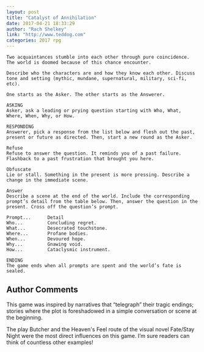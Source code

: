 ```yaml
---
layout: post
title: "Catalyst of Annihilation"
date: 2017-04-21 18:33:29
author: "Rach Shelkey"
link: "http://www.teddog.com"
categories: 2017 rpg
---
```

```
Two acquaintances stumble into each other through pure coincidence. The world is doomed because of this chance encounter.

Describe who the characters are and how they know each other. Discuss tone and setting (mythic, mundane, supernatural, military, sci-fi, etc).  

One starts as the Asker. The other starts as the Answerer. 

ASKING
Asker, ask a leading or prying question starting with Who, What, Where, When, Why, or How.  

RESPONDING
Answerer, pick a response from the list below and flesh out the past, present or future as directed. Then, start a new round as the Asker.  

Refuse
Refuse to answer the question. It reminds you of a past failure. Flashback to a past frustration that brought you here. 

Obfuscate
Lie or stall. Something in the present is more pressing. Describe a change in the immediate scene.

Answer 
Describe a scene at the end of the world. Include the corresponding prompt’s detail from the table below. Then, answer the question in the present. Cross off the question’s prompt. 

Prompt...      Detail
Who...         Concluding regret.  
What...        Desecrated touchstone.   
Where...       Profane bodies. 
When...        Devoured hope.
Why...         Gnawing void.
How...         Cataclysmic instrument.

ENDING
The game ends when all prompts are spent and the world’s fate is sealed. 
```
## Author Comments 

This game was inspired by narratives that “telegraph” their tragic endings; stories where the plot is foreshadowed in a simple conversation or scene at the beginning. 

The play Butcher and the Heaven's Feel route of the visual novel Fate/Stay Night were the most direct influences on this game. I’m sure readers can think of countless other examples! 
